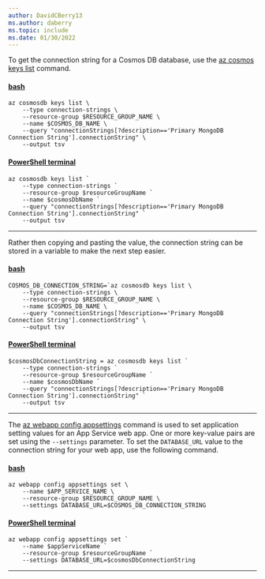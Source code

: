 ```yaml
---
author: DavidCBerry13
ms.author: daberry
ms.topic: include
ms.date: 01/30/2022
---
```

To get the connection string for a Cosmos DB database, use the [az cosmos keys list](/cli/azure/cosmosdb/keys) command.

#### [bash](#tab/terminal-bash)

```azurecli
az cosmosdb keys list \
    --type connection-strings \
    --resource-group $RESOURCE_GROUP_NAME \
    --name $COSMOS_DB_NAME \
    --query "connectionStrings[?description=='Primary MongoDB Connection String'].connectionString" \
    --output tsv
```

#### [PowerShell terminal](#tab/terminal-powershell)

```azurecli
az cosmosdb keys list `
    --type connection-strings `
    --resource-group $resourceGroupName `
    --name $cosmosDbName `
    --query "connectionStrings[?description=='Primary MongoDB Connection String'].connectionString" `
    --output tsv
```

---

Rather then copying and pasting the value, the connection string can be stored in a variable to make the next step easier.

#### [bash](#tab/terminal-bash)

```azurecli
COSMOS_DB_CONNECTION_STRING=`az cosmosdb keys list \
    --type connection-strings \
    --resource-group $RESOURCE_GROUP_NAME \
    --name $COSMOS_DB_NAME \
    --query "connectionStrings[?description=='Primary MongoDB Connection String'].connectionString" \
    --output tsv
```

#### [PowerShell terminal](#tab/terminal-powershell)

```azurecli
$cosmosDbConnectionString = az cosmosdb keys list `
    --type connection-strings `
    --resource-group $resourceGroupName `
    --name $cosmosDbName `
    --query "connectionStrings[?description=='Primary MongoDB Connection String'].connectionString" `
    --output tsv
```

---

The [az webapp config appsettings](/cli/azure/webapp/config/appsettings) command is used to set application setting values for an App Service web app.  One or more key-value pairs are set using the `--settings` parameter. To set the `DATABASE_URL` value to the connection string for your web app, use the following command.

#### [bash](#tab/terminal-bash)

```azurecli
az webapp config appsettings set \
    --name $APP_SERVICE_NAME \
    --resource-group $RESOURCE_GROUP_NAME \
    --settings DATABASE_URL=$COSMOS_DB_CONNECTION_STRING
```

#### [PowerShell terminal](#tab/terminal-powershell)

```azurecli
az webapp config appsettings set `
    --name $appServiceName `
    --resource-group $resourceGroupName `
    --settings DATABASE_URL=$cosmosDbConnectionString
```

---
